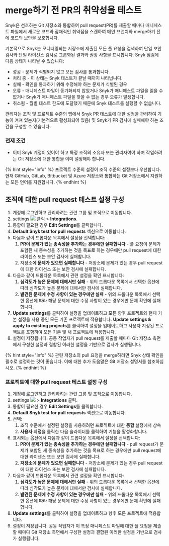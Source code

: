 # merge하기 전 PR의 취약성을 테스트

Snyk은 선호하는 Git 저장소와 통합하여 pull request(PR)를 제출할 때마다 매니페스트 파일에서 새로운 코드와 잠재적인 취약점을 스캔하여 메인 브랜치와 merge하기 전에 코드의 보안을 보호합니다.

기본적으로 Snyk는 모니터링되는 저장소에 제출된 모든 풀 요청을 검색하여 단일 보안 검사와 단일 라이선스 검사로 그룹화된 결과와 권장 사항을 표시합니다. Snyk 점검에 다음 상태가 나타날 수 있습니다:

* 성공 - 문제가 식별되지 않고 모든 검사를 통과합니다.
* 처리 중 - 이 상태는 Snyk 테스트가 끝날 때까지 나타납니다.
* 실패 - 확인을 통과하기 위해 수정해야 하는 문제가 식별된 경우
* 오류 - 매니페스트 파일이 동기화되지 않았거나 Snyk가 매니페스트 파일을 읽을 수 없거나 Snyk가 매니페스트 파일을 찾을 수 없는 경우 오류가 발생합니다.
* 취소됨 - 월별 테스트 한도에 도달했기 때문에 Snyk 테스트를 실행할 수 없습니다.

관리자는 조직 및 프로젝트 수준의 앱에서 Snyk PR 테스트에 대한 설정을 관리하여 기능이 켜져 있는지(기본적으로 활성화되어 있음) 및 Snyk가 PR 검사에 실패해야 하는 조건을 구성할 수 있습니다.

### 전제 조건

* 이미 Snyk 계정이 있어야 하고 특정 조직의 소유자 또는 관리자여야 하며 작업하려는 Git 저장소에 대한 통합을 이미 설정해야 합니다.

{% hint style="info" %}
프로젝트 수준의 설정이 조직 수준의 설정보다 우선합니다. 현재 GitHub, GitLab, Bitbucket 및 Azure 저장소와 통합하는 Git 저장소에서 지원하는 모든 언어를 지원합니다.
{% endhint %}

## 조직에 대한 pull request 테스트 설정 구성

1. 계정에 로그인하고 관리하려는 관련 그룹 및 조직으로 이동합니다.
2. settings ![](../../../.gitbook/assets/cog\_icon.png) 클릭 > **Integrations**.
3. 통합이 필요한 경우 **Edit Settings**를 클릭합니다.
4. **Default Snyk test for pull requests** 섹션으로 이동합니다.
5. 다음과 같이 드롭다운 목록에서 설정을 선택합니다:
   1. **PR이 문제가 있는 종속성을 추가하는 경우에만 실패합니다** - 풀 요청이 문제가 포함된 새 종속성을 추가하는 것을 목표로 하는 경우에만 pull request에 대한 라이센스 또는 보안 검사에 실패합니다.
   2. 저장소**에 문제가 있으면 실패합니다** - 저장소에 문제가 있는 경우 pull request에 대한 라이선스 또는 보안 검사에 실패합니다.
6. 다음과 같이 드롭다운 목록에서 관련 설정을 확인 표시합니다:
   1. **심각도가 높은 문제에 대해서만 실패** - 위의 드롭다운 목록에서 선택한 옵션에 따라 심각도가 높은 문제에 대해서만 검사에 실패합니다.
   2. **발견된 문제에 수정 사항이 있는 경우에만 실패** - 위의 드롭다운 목록에서 선택한 옵션에 따라 해당 문제에 대한 수정 사항이 있는 경우에만 문제 확인에 실패합니다.
7. **Update settings**를 클릭하여 설정을 업데이트하고 모든 향후 프로젝트와 현재 기본 설정을 사용 중인 모든 기존 프로젝트에 적용합니다. **Update settings & apply to existing projects**를 클릭하여 설정을 업데이트하고 사용자 지정된 프로젝트를 포함하여 모든 기존 및 새 프로젝트에 적용합니다.
8. 설정이 저장됩니다. 공동 작업자가 pull request를 제출할 때마다 Git 저장소 측면에서 구성한 설정과 결합된 이러한 설정을 기반으로 검사가 실행됩니다.

{% hint style="info" %}
관련 저장소의 pull 요청을 merge하려면 Snyk 상태 확인을 필수로 설정하는 것이 좋습니다. 이에 대한 추가 도움말은 Git 저장소 설명서를 참조하십시오.
{% endhint %}

### 프로젝트에 대한 pull request 테스트 설정 구성

1. 계정에 로그인하고 관리하려는 관련 그룹 및 조직으로 이동합니다.
2. settings ![](../../../.gitbook/assets/cog\_icon.png) > **Integrations** 클릭.
3. 통합이 필요한 경우 **Edit Settings**를 클릭합니다.
4. **Default Snyk test for pull requests** 섹션으로 이동합니다.
5. 선택:
   1. 조직 수준에서 설정된 설정을 사용하려면 프로젝트에 대한 **통합** 설정에서 상속
   2. **사용자 지정**을 클릭한 다음 슬라이더를 클릭하여 기능을 활성화합니다.
6. 표시되는 옵션에서 다음과 같이 드롭다운 목록에서 설정을 선택합니다:
   1. **PR이 문제가 있는 종속성을 추가하는 경우에만 실패합니다** - pull request가 문제가 포함된 새 종속성을 추가하는 것을 목표로 하는 경우에만 pull request에 대한 라이센스 또는 보안 검사에 실패합니다.
   2. **저장소에 문제가 있으면 실패합니다** - 저장소에 문제가 있는 경우 pull request에 대한 라이선스 또는 보안 검사에 실패합니다.
7. 다음과 같이 드롭다운 목록에서 관련 설정을 확인 표시합니다:
   1. **심각도가 높은 문제에 대해서만 실패** - 위의 드롭다운 목록에서 선택한 옵션에 따라 심각도가 높은 문제에 대해서만 검사에 실패합니다.
   2. **발견된 문제에 수정 사항이 있는 경우에만 실패** - 위의 드롭다운 목록에서 선택한 옵션에 따라 해당 문제에 대한 수정 사항이 있는 경우에만 문제 확인에 실패합니다.
8. **Update settings**를 클릭하여 설정을 업데이트하고 향후 모든 프로젝트에 적용합니다.
9. 설정이 저장됩니다. 공동 작업자가 이 특정 매니페스트 파일에 대한 풀 요청을 제출할 때마다 Git 저장소 측면에서 구성한 설정과 결합된 이러한 설정을 기반으로 검사가 실행됩니다.
